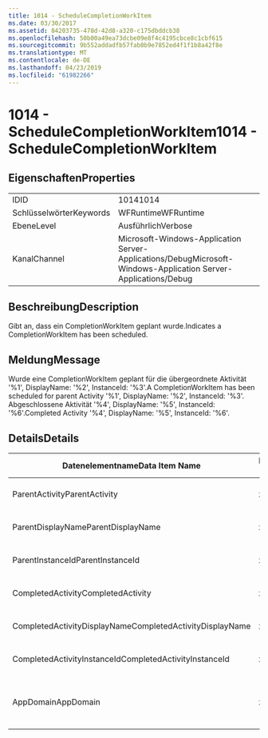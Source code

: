```yaml
---
title: 1014 - ScheduleCompletionWorkItem
ms.date: 03/30/2017
ms.assetid: 84203735-478d-42d8-a320-c175dbddcb38
ms.openlocfilehash: 50b00a49ea73dcbe09e8f4c4195cbce8c1cbf615
ms.sourcegitcommit: 9b552addadfb57fab0b9e7852ed4f1f1b8a42f8e
ms.translationtype: MT
ms.contentlocale: de-DE
ms.lasthandoff: 04/23/2019
ms.locfileid: "61982266"
---
```

# <a name="1014---schedulecompletionworkitem"></a><span data-ttu-id="3ae8e-102">1014 - ScheduleCompletionWorkItem</span><span class="sxs-lookup"><span data-stu-id="3ae8e-102">1014 - ScheduleCompletionWorkItem</span></span>
## <a name="properties"></a><span data-ttu-id="3ae8e-103">Eigenschaften</span><span class="sxs-lookup"><span data-stu-id="3ae8e-103">Properties</span></span>  
  
|||  
|-|-|  
|<span data-ttu-id="3ae8e-104">ID</span><span class="sxs-lookup"><span data-stu-id="3ae8e-104">ID</span></span>|<span data-ttu-id="3ae8e-105">1014</span><span class="sxs-lookup"><span data-stu-id="3ae8e-105">1014</span></span>|  
|<span data-ttu-id="3ae8e-106">Schlüsselwörter</span><span class="sxs-lookup"><span data-stu-id="3ae8e-106">Keywords</span></span>|<span data-ttu-id="3ae8e-107">WFRuntime</span><span class="sxs-lookup"><span data-stu-id="3ae8e-107">WFRuntime</span></span>|  
|<span data-ttu-id="3ae8e-108">Ebene</span><span class="sxs-lookup"><span data-stu-id="3ae8e-108">Level</span></span>|<span data-ttu-id="3ae8e-109">Ausführlich</span><span class="sxs-lookup"><span data-stu-id="3ae8e-109">Verbose</span></span>|  
|<span data-ttu-id="3ae8e-110">Kanal</span><span class="sxs-lookup"><span data-stu-id="3ae8e-110">Channel</span></span>|<span data-ttu-id="3ae8e-111">Microsoft-Windows-Application Server-Applications/Debug</span><span class="sxs-lookup"><span data-stu-id="3ae8e-111">Microsoft-Windows-Application Server-Applications/Debug</span></span>|  
  
## <a name="description"></a><span data-ttu-id="3ae8e-112">Beschreibung</span><span class="sxs-lookup"><span data-stu-id="3ae8e-112">Description</span></span>  
 <span data-ttu-id="3ae8e-113">Gibt an, dass ein CompletionWorkItem geplant wurde.</span><span class="sxs-lookup"><span data-stu-id="3ae8e-113">Indicates a CompletionWorkItem has been scheduled.</span></span>  
  
## <a name="message"></a><span data-ttu-id="3ae8e-114">Meldung</span><span class="sxs-lookup"><span data-stu-id="3ae8e-114">Message</span></span>  
 <span data-ttu-id="3ae8e-115">Wurde eine CompletionWorkItem geplant für die übergeordnete Aktivität '%1', DisplayName: '%2', InstanceId: '%3'.</span><span class="sxs-lookup"><span data-stu-id="3ae8e-115">A CompletionWorkItem has been scheduled for parent Activity '%1', DisplayName: '%2', InstanceId: '%3'.</span></span>  <span data-ttu-id="3ae8e-116">Abgeschlossene Aktivität '%4', DisplayName: '%5', InstanceId: '%6'.</span><span class="sxs-lookup"><span data-stu-id="3ae8e-116">Completed Activity '%4', DisplayName: '%5', InstanceId: '%6'.</span></span>  
  
## <a name="details"></a><span data-ttu-id="3ae8e-117">Details</span><span class="sxs-lookup"><span data-stu-id="3ae8e-117">Details</span></span>  
  
|<span data-ttu-id="3ae8e-118">Datenelementname</span><span class="sxs-lookup"><span data-stu-id="3ae8e-118">Data Item Name</span></span>|<span data-ttu-id="3ae8e-119">Datenelementtyp</span><span class="sxs-lookup"><span data-stu-id="3ae8e-119">Data Item Type</span></span>|<span data-ttu-id="3ae8e-120">Beschreibung</span><span class="sxs-lookup"><span data-stu-id="3ae8e-120">Description</span></span>|  
|--------------------|--------------------|-----------------|  
|<span data-ttu-id="3ae8e-121">ParentActivity</span><span class="sxs-lookup"><span data-stu-id="3ae8e-121">ParentActivity</span></span>|<span data-ttu-id="3ae8e-122">xs:string</span><span class="sxs-lookup"><span data-stu-id="3ae8e-122">xs:string</span></span>|<span data-ttu-id="3ae8e-123">Der Typname der übergeordneten Aktivität.</span><span class="sxs-lookup"><span data-stu-id="3ae8e-123">The type name of the parent activity.</span></span>|  
|<span data-ttu-id="3ae8e-124">ParentDisplayName</span><span class="sxs-lookup"><span data-stu-id="3ae8e-124">ParentDisplayName</span></span>|<span data-ttu-id="3ae8e-125">xs:string</span><span class="sxs-lookup"><span data-stu-id="3ae8e-125">xs:string</span></span>|<span data-ttu-id="3ae8e-126">Der Anzeigename der übergeordneten Aktivität.</span><span class="sxs-lookup"><span data-stu-id="3ae8e-126">The display name of the parent activity.</span></span>|  
|<span data-ttu-id="3ae8e-127">ParentInstanceId</span><span class="sxs-lookup"><span data-stu-id="3ae8e-127">ParentInstanceId</span></span>|<span data-ttu-id="3ae8e-128">xs:string</span><span class="sxs-lookup"><span data-stu-id="3ae8e-128">xs:string</span></span>|<span data-ttu-id="3ae8e-129">Die Instanz-ID der übergeordneten Aktivität.</span><span class="sxs-lookup"><span data-stu-id="3ae8e-129">The instance id of the parent activity.</span></span>|  
|<span data-ttu-id="3ae8e-130">CompletedActivity</span><span class="sxs-lookup"><span data-stu-id="3ae8e-130">CompletedActivity</span></span>|<span data-ttu-id="3ae8e-131">xs:string</span><span class="sxs-lookup"><span data-stu-id="3ae8e-131">xs:string</span></span>|<span data-ttu-id="3ae8e-132">Der Typname der abgeschlossenen Aktivität.</span><span class="sxs-lookup"><span data-stu-id="3ae8e-132">The type name of the completed activity.</span></span>|  
|<span data-ttu-id="3ae8e-133">CompletedActivityDisplayName</span><span class="sxs-lookup"><span data-stu-id="3ae8e-133">CompletedActivityDisplayName</span></span>|<span data-ttu-id="3ae8e-134">xs:string</span><span class="sxs-lookup"><span data-stu-id="3ae8e-134">xs:string</span></span>|<span data-ttu-id="3ae8e-135">Der Anzeigename der abgeschlossenen Aktivität.</span><span class="sxs-lookup"><span data-stu-id="3ae8e-135">The display name of the completed activity.</span></span>|  
|<span data-ttu-id="3ae8e-136">CompletedActivityInstanceId</span><span class="sxs-lookup"><span data-stu-id="3ae8e-136">CompletedActivityInstanceId</span></span>|<span data-ttu-id="3ae8e-137">xs:string</span><span class="sxs-lookup"><span data-stu-id="3ae8e-137">xs:string</span></span>|<span data-ttu-id="3ae8e-138">Die Instanz-ID der abgeschlossenen Aktivität.</span><span class="sxs-lookup"><span data-stu-id="3ae8e-138">The instance id of the completed activity.</span></span>|  
|<span data-ttu-id="3ae8e-139">AppDomain</span><span class="sxs-lookup"><span data-stu-id="3ae8e-139">AppDomain</span></span>|<span data-ttu-id="3ae8e-140">xs:string</span><span class="sxs-lookup"><span data-stu-id="3ae8e-140">xs:string</span></span>|<span data-ttu-id="3ae8e-141">Die von AppDomain.CurrentDomain.FriendlyName zurückgegebene Zeichenfolge.</span><span class="sxs-lookup"><span data-stu-id="3ae8e-141">The string returned by AppDomain.CurrentDomain.FriendlyName.</span></span>|
